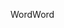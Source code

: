 <span data-ttu-id="bdfd5-101">Word</span><span class="sxs-lookup"><span data-stu-id="bdfd5-101">Word</span></span>